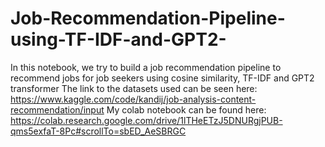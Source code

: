# Job-Recommendation-Pipeline-using-TF-IDF-and-GPT2-
In this notebook, we try to build a job recommendation pipeline to recommend jobs for job seekers using cosine similarity, TF-IDF and GPT2 transformer
The link to the datasets used can be seen here: https://www.kaggle.com/code/kandij/job-analysis-content-recommendation/input
My colab notebook can be found here: https://colab.research.google.com/drive/1lTHeETzJ5DNURgjPUB-qms5exfaT-8Pc#scrollTo=sbED_AeSBRGC
